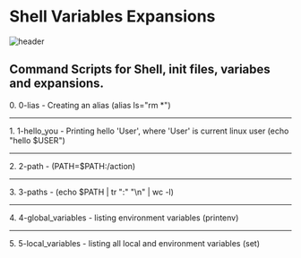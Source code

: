 <h1>Shell Variables Expansions</h1>

![header](https://capsule-render.vercel.app/api?type=rect&color=gradient&height=1)

<h2>Command Scripts for Shell, init files, variabes and expansions.</h2>

<section>
0. 0-lias - Creating an alias (alias ls="rm *")
<hr>
1. 1-hello_you - Printing hello 'User', where 'User' is current linux user (echo "hello $USER")
<hr>
2. 2-path - (PATH=$PATH:/action)
<hr>
3. 3-paths - (echo $PATH | tr ":" "\n" | wc -l)
<hr>
4. 4-global_variables - listing environment variables (printenv)
<hr>
5. 5-local_variables - listing all local and environment variables (set) 
</section>
